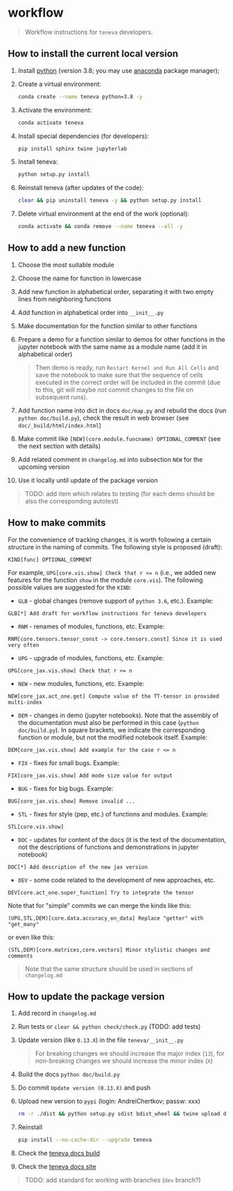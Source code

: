 # workflow

> Workflow instructions for `teneva` developers.


## How to install the current local version

1. Install [python](https://www.python.org) (version 3.8; you may use [anaconda](https://www.anaconda.com) package manager);

2. Create a virtual environment:
    ```bash
    conda create --name teneva python=3.8 -y
    ```

3. Activate the environment:
    ```bash
    conda activate teneva
    ```

4. Install special dependencies (for developers):
    ```bash
    pip install sphinx twine jupyterlab
    ```

5. Install teneva:
    ```bash
    python setup.py install
    ```

6. Reinstall teneva (after updates of the code):
    ```bash
    clear && pip uninstall teneva -y && python setup.py install
    ```

7. Delete virtual environment at the end of the work (optional):
    ```bash
    conda activate && conda remove --name teneva --all -y
    ```


## How to add a new function

1. Choose the most suitable module

2. Choose the name for function in lowercase

3. Add new function in alphabetical order, separating it with two empty lines from neighboring functions

4. Add function in alphabetical order into `__init__.py`

5. Make documentation for the function similar to other functions

6. Prepare a demo for a function similar to demos for other functions in the jupyter notebook with the same name as a module name (add it in alphabetical order)
    > Then demo is ready, run `Restart Kernel and Run All Cells` and save the notebook to make sure that the sequence of cells executed in the correct order will be included in the commit (due to this, git will maybe not commit changes to the file on subsequent runs).

7. Add function name into dict in docs `doc/map.py` and rebuild the docs (run `python doc/build.py`), check the result in web browser (see `doc/_build/html/index.html`)

8. Make commit like `[NEW](core.module.funcname) OPTIONAL_COMMENT` (see the next section with details)

9. Add related comment in `changelog.md` into subsection `NEW` for the upcoming version

10. Use it locally until update of the package version

> TODO: add item which relates to testing (for each demo should be also the corresponding autotest)


## How to make commits

For the convenience of tracking changes, it is worth following a certain structure in the naming of commits. The following style is proposed (draft):
```
KIND[func] OPTIONAL_COMMENT
```
For example, `UPG[core.vis.show] Check that r <= n` (i.e., we added new features for the function `show` in the module `core.vis`). The following possible values are suggested for the `KIND`:

- `GLB` - global changes (remove support of `python 3.6`, etc.). Example:
```
GLB[*] Add draft for workflow instructions for teneva developers
```

- `RNM` - renames of modules, functions, etc. Example:
```
RNM[core.tensors.tensor_const -> core.tensors.const] Since it is used very often
```

- `UPG` - upgrade of modules, functions, etc. Example:
```
UPG[core_jax.vis.show] Check that r <= n
```

- `NEW` - new modules, functions, etc. Example:
```
NEW[core_jax.act_one.get] Compute value of the TT-tensor in provided multi-index
```

- `DEM` - changes in demo (jupyter notebooks). Note that the assembly of the documentation must also be performed in this case (`python doc/build.py`). In square brackets, we indicate the corresponding function or module, but not the modified notebook itself. Example:
```
DEM[core_jax.vis.show] Add example for the case r <= n
```

- `FIX` - fixes for small bugs. Example:
```
FIX[core_jax.vis.show] Add mode size value for output
```

- `BUG` - fixes for big bugs. Example:
```
BUG[core_jax.vis.show] Remove invalid ...
```

- `STL` - fixes for style (pep, etc.) of functions and modules. Example:
```
STL[core.vis.show]
```

- `DOC` - updates for content of the docs (it is the text of the documentation, not the descriptions of functions and demonstrations in jupyter notebook)
```
DOC[*] Add description of the new jax version
```

- `DEV` - some code related to the development of new approaches, etc.
```
DEV[core.act_one.super_function] Try to integrate the tensor
```

Note that for "simple" commits we can merge the kinds like this:
```
(UPG,STL,DEM)[core.data.accuracy_on_data] Replace "getter" with "get_many"
```
or even like this:
```
(STL,DEM)[core.matrices,core.vectors] Minor stylistic changes and comments
```

> Note that the same structure should be used in sections of `changelog.md`


## How to update the package version

1. Add record in `changelog.md`

2. Run tests or `clear && python check/check.py` (TODO: add tests)

3. Update version (like `0.13.X`) in the file `teneva/__init__.py`

    > For breaking changes we should increase the major index (`13`), for non-breaking changes we should increase the minor index (`X`)

4. Build the docs `python doc/build.py`

5. Do commit `Update version (0.13.X)` and push

6. Upload new version to `pypi` (login: AndreiChertkov; passw: xxx)
    ```bash
    rm -r ./dist && python setup.py sdist bdist_wheel && twine upload dist/*
    ```

7. Reinstall
    ```bash
    pip install --no-cache-dir --upgrade teneva
    ```

8. Check the [teneva docs build](https://readthedocs.org/projects/teneva/builds/)

9. Check the [teneva docs site](https://teneva.readthedocs.io/)

> TODO: add standard for working with branches (`dev` branch?)
